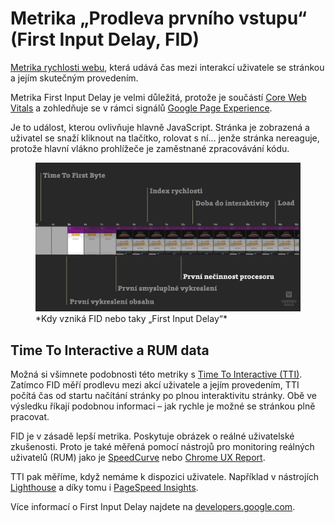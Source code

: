 # Metrika „Prodleva prvního vstupu“ (First Input Delay, FID)

[Metrika rychlosti webu](metriky-rychlosti.md), která udává čas mezi interakcí uživatele se stránkou a jejím skutečným provedením.

Metrika First Input Delay je velmi důležitá, protože je součástí [Core Web Vitals](web-vitals.md) a zohledňuje se v rámci signálů [Google Page Experience](google-page-experience.md).

Je to událost, kterou ovlivňuje hlavně JavaScript. Stránka je zobrazená a uživatel se snaží kliknout na tlačítko, rolovat s ní… jenže stránka nereaguje, protože hlavní vlákno prohlížeče je zaměstnané zpracovávání kódu.

<figure>
<img src="../dist/images/original/metrika-fid.jpg" alt="FID">
<figcaption markdown="1">
*Kdy vzniká FID nebo taky „First Input Delay“*
</figcaption>
</figure>

## Time To Interactive a RUM data

Možná si všimnete podobnosti této metriky s [Time To Interactive (TTI)](metrika-tti.md). Zatímco FID měří prodlevu mezi akcí uživatele a jejím provedením, TTI počítá čas od startu načítání stránky po plnou interaktivitu stránky. Obě ve výsledku říkají podobnou informaci – jak rychle je možné se stránkou plně pracovat.

FID je v zásadě lepší metrika. Poskytuje obrázek o reálné uživatelské zkušenosti. Proto je také měřená pomocí nástrojů pro monitoring reálných uživatelů (RUM) jako je [SpeedCurve](speedcurve.md) nebo [Chrome UX Report](chrome-ux-report.md).

TTI pak měříme, když nemáme k dispozici uživatele. Například v nástrojích [Lighthouse](lighthouse.md) a díky tomu i [PageSpeed Insights](pagespeed-insights.md).

Více informací o First Input Delay najdete na [developers.google.com](https://developers.google.com/web/updates/2018/05/first-input-delay).

<!-- AdSnippet -->
